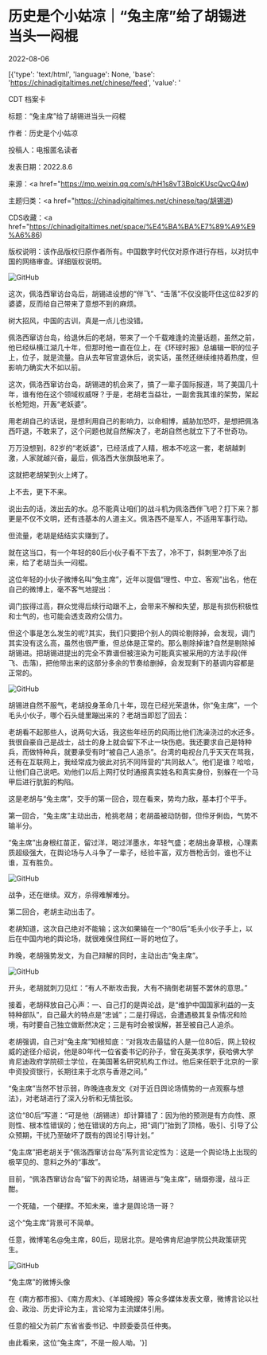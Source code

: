 # 历史是个小姑凉｜“兔主席”给了胡锡进当头一闷棍

2022-08-06

[{'type': 'text/html', 'language': None, 'base': 'https://chinadigitaltimes.net/chinese/feed', 'value': '

CDT 档案卡

标题：“兔主席”给了胡锡进当头一闷棍

作者：历史是个小姑凉

投稿人：电报匿名读者

发表日期：2022.8.6

来源：<a href="https://mp.weixin.qq.com/s/hH1s8vT3BpIcKUscQvcQ4w)

主题归类：<a href="https://chinadigitaltimes.net/chinese/tag/胡锡进)

CDS收藏：<a href="https://chinadigitaltimes.net/space/%E4%BA%BA%E7%89%A9%E9%A6%86)

版权说明：该作品版权归原作者所有。中国数字时代仅对原作进行存档，以对抗中国的网络审查。详细版权说明。





![GitHub](https://chinadigitaltimes.net/chinese/files/2022/08/image-1659793695373.png)

这次，佩洛西窜访台岛后，胡锡进设想的“伴飞”、“击落”不仅没能吓住这位82岁的婆婆，反而给自己带来了意想不到的麻烦。

树大招风，中国的古训，真是一点儿也没错。

佩洛西窜访台岛，给退休后的老胡，带来了一个千载难逢的流量话题，虽然之前，他已经纵横江湖几十年，但那时他一直在位上，在《环球时报》总编辑一职的位子上，位子，就是流量。自从去年官宣退休后，说实话，虽然还继续维持着热度，但影响力确实大不如以前。

这次，佩洛西窜访台岛，胡锡进的机会来了，搞了一辈子国际报道，骂了美国几十年，谁有他在这个领域权威呀？于是，老胡老当益壮，一副舍我其谁的架势，架起长枪短炮，开轰“老妖婆”。

用老胡自己的话说，是想利用自己的影响力，以命相博，威胁加恐吓，是想把佩洛西吓退，不敢来了，这个问题也就自然解决了，老胡自然也就立下了不世奇功。

万万没想到，82岁的“老妖婆”，已经活成了人精，根本不吃这一套，老胡越刺激，人家就越兴奋，最后，佩洛西大张旗鼓地来了。

这就把老胡架到火上烤了。

上不去，更下不来。

说出去的话，泼出去的水。总不能真让咱们的战斗机为佩洛西伴飞吧？打下来？那更是不仅不文明，还有违基本的人道主义。佩洛西不是军人，不适用军事行动。

但流量，老胡是结结实实赚到了。

就在这当口，有一个年轻的80后小伙子看不下去了，冷不丁，斜刺里冲杀了出来，给了老胡当头一闷棍。

这位年轻的小伙子微博名叫“兔主席”，近年以提倡“理性、中立、客观”出名，他在自己的微博上，毫不客气地提出：

调门拔得过高，群众觉得后续行动跟不上，会带来不解和失望，那是有损伤积极性和士气的，也可能会透支政府公信力。

但这个事是怎么发生的呢?其实，我们只要把个别人的舆论剔除掉，会发现，调门其实没有这么高，虽然也很严重，但总体是正常的。那么剔除掉谁?自然是剔除掉胡锡进。把胡锡进提出的完全不靠谱但被渲染为可能真实被采用的方法手段(伴飞、击落)，把他带出来的这部分多余的节奏给删掉，会发现剩下的基调内容都是正常的。

![GitHub](https://chinadigitaltimes.net/chinese/files/2022/08/post-685367-62ee71a9725dc.)

胡锡进自然不服气，老胡投身革命几十年，现在已经光荣退休，你“兔主席”，一个毛头小伙子，哪个石头缝里蹦出来的？老胡当即怼了回去：

老胡看不起那些人，说两句大话，我这些年经历的风雨比他们洗澡浇过的水还多。我很自豪自己是战士，战士的身上就会留下不止一块伤疤。我还要求自己是特种兵，而做特种兵，就要承受有时“被自己人追杀”。台湾的电视台几乎天天在骂我，还有在互联网上，我经常成为彼此对抗不同阵营的“共同敌人”。他们是谁？哈哈，让他们自己说吧。劝他们以后上网打仗时通报真实姓名和真实身份，别躲在一个马甲后进行肮脏的构陷。

这是老胡与“兔主席”，交手的第一回合，现在看来，势均力敌，基本打个平手。

第一回合，“兔主席”主动出击，枪挑老胡；老胡虽被动防御，但伶牙俐齿，气势不输半分。

“兔主席”出身根红苗正，留过洋，喝过洋墨水，年轻气盛；老胡出身草根，心理素质超级强大，在舆论场与人斗争了一辈子，经验丰富，双方唇枪舌剑，谁也不让谁，互有胜负。

![GitHub](https://chinadigitaltimes.net/chinese/files/2022/08/post-685367-62ee71abbe4c5.)

战争，还在继续。双方，杀得难解难分。

第二回合，老胡主动出击了。

老胡知道，这次自己绝对不能输；这次如果输在一个“80后”毛头小伙子手上，以后在中国内地的舆论场，就很难保住网红一哥的地位了。

昨晚，老胡强势发文，为自己辩解的同时，主动出击“兔主席”。

![GitHub](https://chinadigitaltimes.net/chinese/files/2022/08/post-685367-62ee71ae0aa40.)

开头，老胡就刺刀见红：“有人不断攻击我，大有不搞倒老胡誓不罢休的意思。”

接着，老胡释放自己心声：一、自己打的是舆论战，是“维护中国国家利益的一支特种部队”，自己最大的特点是“忠诚”；二是打得远，会遭遇极其复杂情况和险境，有时要自己独立做断然决定；三是有时会被误解，甚至被自己人追杀。

老胡强调，自己对“兔主席”知根知底：“对我攻击最猛的人是一位80后，网上较权威的途径介绍说，他是80年代一位省委书记的孙子，曾在英美求学，获哈佛大学肯尼迪政府学院硕士学位，在美国著名研究机构工作过。他后来任职于北京的一家中资投资银行，长期往来于北京与香港之间。”

“兔主席”当然不甘示弱，昨晚连夜发文《对于近日舆论场情势的一点观察与想法》，对老胡进行了深入分析和无情批驳。

这位“80后”写道：“可是他（胡锡进）却计算错了：因为他的预测是有方向性、原则性、根本性错误的；他在错误的方向上，把“调门”抬到了顶格，吸引、引导了公众预期，干扰乃至破坏了既有的舆论引导计划。”

“兔主席”把老胡关于“佩洛西窜访台岛”系列言论定性为：这是一个舆论场上出现的极罕见的、意料之外的“事故”。

目前，“佩洛西窜访台岛”留下的舆论场，胡锡进与“兔主席”，硝烟弥漫，战斗正酣。

一个死磕，一个硬撑。不知未来，谁才是舆论场一哥？

这个“兔主席”背景可不简单。

任意，微博笔名@兔主席，80后，现居北京。是哈佛肯尼迪学院公共政策研究生。

![GitHub](https://chinadigitaltimes.net/chinese/files/2022/08/post-685367-62ee71af55d75.)

“兔主席”的微博头像

在《南方都市报》、《南方周末》、《羊城晚报》等众多媒体发表文章，微博言论以社会、政治、历史评论为主，言论常为主流媒体引用。

任意的祖父为前广东省省委书记、中顾委委员任仲夷。

由此看来，这位“兔主席”，不是一般人呦。'}]